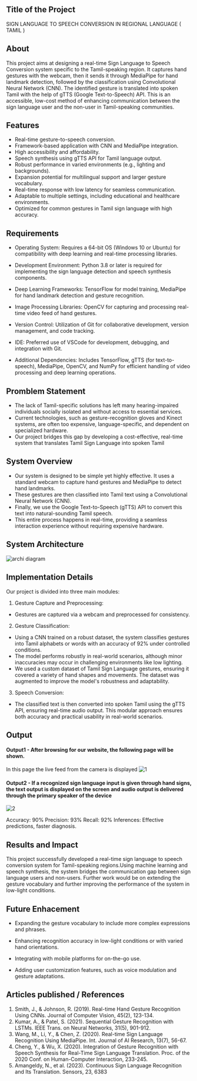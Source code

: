 ## Title of the Project
SIGN LANGUAGE TO SPEECH CONVERSION IN  REGIONAL LANGUAGE ( TAMIL )

## About
<!--Detailed Description about the project-->
This project aims at designing a real-time Sign Language to Speech Conversion system specific to the Tamil-speaking region. It captures hand gestures with the webcam, then it sends it through MediaPipe for hand landmark detection, followed by the classification using Convolutional Neural Network (CNN). The identified gesture is translated into spoken Tamil with the help of gTTS (Google Text-to-Speech) API. This is an accessible, low-cost method of enhancing communication between the sign language user and the non-user in Tamil-speaking communities.
## Features
<!--List the features of the project as shown below-->
- Real-time gesture-to-speech conversion.
- Framework-based application with CNN and MediaPipe integration.
- High accessibility and affordability.
- Speech synthesis using gTTS API for Tamil language output.
- Robust performance in varied environments (e.g., lighting and backgrounds).
- Expansion potential for multilingual support and larger gesture vocabulary.
- Real-time response with low latency for seamless communication.
- Adaptable to multiple settings, including educational and healthcare environments.
- Optimized for common gestures in Tamil sign language with high accuracy.

## Requirements
<!--List the requirements of the project as shown below-->
* Operating System: Requires a 64-bit OS (Windows 10 or Ubuntu) for compatibility with deep learning and real-time processing libraries.

* Development Environment: Python 3.8 or later is required for implementing the sign language detection and speech synthesis components.

* Deep Learning Frameworks: TensorFlow for model training, MediaPipe for hand landmark detection and gesture recognition.

* Image Processing Libraries: OpenCV for capturing and processing real-time video feed of hand gestures.

* Version Control: Utilization of Git for collaborative development, version management, and code tracking.

* IDE: Preferred use of VSCode for development, debugging, and integration with Git.

* Additional Dependencies: Includes TensorFlow, gTTS (for text-to-speech), MediaPipe, OpenCV, and NumPy for efficient handling of video processing and deep learning operations.

## Promblem Statement

* The lack of Tamil-specific solutions has left many hearing-impaired individuals socially isolated and without access to essential services.
* Current technologies, such as gesture-recognition gloves and Kinect systems, are often too expensive, language-specific, and dependent on specialized hardware.
* Our project bridges this gap by developing a cost-effective, real-time system that translates Tamil Sign Language into spoken Tamil


## System Overview

* Our system is designed to be simple yet highly effective. It uses a standard webcam to capture hand gestures and MediaPipe to detect hand landmarks. 
* These gestures are then classified into Tamil text using a Convolutional Neural Network (CNN). 
* Finally, we use the Google Text-to-Speech (gTTS) API to convert this text into natural-sounding Tamil speech.
* This entire process happens in real-time, providing a seamless interaction experience without requiring expensive hardware.






## System Architecture
<!--Embed the system architecture diagram as shown below-->
![archi diagram](https://github.com/user-attachments/assets/443ae2de-6cbd-44ca-b535-d1d5137c73fe)

## Implementation Details

Our project is divided into three main modules:

1.	Gesture Capture and Preprocessing:

   * Gestures are captured via a webcam and preprocessed for consistency.
2.	Gesture Classification:

   * Using a CNN trained on a robust dataset, the system classifies gestures into Tamil alphabets or words with an accuracy of 92% under controlled conditions.
   * The model performs robustly in real-world scenarios, although minor inaccuracies may occur in challenging environments like low lighting.
   * We used a custom dataset of Tamil Sign Language gestures, ensuring it covered a variety of hand shapes and movements. The dataset was augmented to improve the model's robustness and 
     adaptability.
3.	Speech Conversion:

   * The classified text is then converted into spoken Tamil using the gTTS API, ensuring real-time audio output.
     This modular approach ensures both accuracy and practical usability in real-world scenarios.





## Output

<!--Embed the Output picture at respective places as shown below as shown below-->
#### Output1 - After browsing for our website, the following page will be shown.
In this page the live feed from the camera is displayed
![1](https://github.com/user-attachments/assets/45dedc41-13b8-4e48-a7ee-6bfa7ab4ba07)



#### Output2 - If a recognized sign language input is given through hand signs, the text output is displayed on the screen and audio output is delivered through the primary speaker of the device
![2](https://github.com/user-attachments/assets/5bd80af3-979f-4855-9a99-fa87efd634c8)



Accuracy: 90%
Precision: 93%
Recall: 92%
Inferences: Effective predictions, faster diagnosis.


## Results and Impact
<!--Give the results and impact as shown below-->
This project successfully developed a real-time sign language to speech conversion system for Tamil-speaking regions.Using machine learning and speech synthesis, the system bridges the communication gap between sign language users and non-users. Further work would be on extending the gesture vocabulary and further improving the performance of the system in low-light conditions.

## Future Enhacement

* Expanding the gesture vocabulary to include more complex expressions and phrases.

* Enhancing recognition accuracy in low-light conditions or with varied hand orientations.

* Integrating with mobile platforms for on-the-go use.

* Adding user customization features, such as voice modulation and gesture adaptations.

## Articles published / References

1) Smith, J., & Johnson, R. (2019). Real-time Hand Gesture Recognition Using CNNs. Journal of Computer Vision, 45(2), 123-134.
2) Kumar, A., & Patel, S. (2021). Sequential Gesture Recognition with LSTMs. IEEE Trans. on Neural Networks, 31(5), 901-912.
3) Wang, M., Li, Y., & Chen, Z. (2020). Real-time Sign Language Recognition Using MediaPipe. Int. Journal of AI Research, 13(7), 56-67.
4) Cheng, Y., & Wu, X. (2020). Integration of Gesture Recognition with Speech Synthesis for Real-Time Sign Language Translation. Proc. of the 2020 Conf. on Human-Computer Interaction, 233-245.
5) Amangeldy, N., et al. (2023). Continuous Sign Language Recognition and Its Translation. Sensors, 23, 6383

